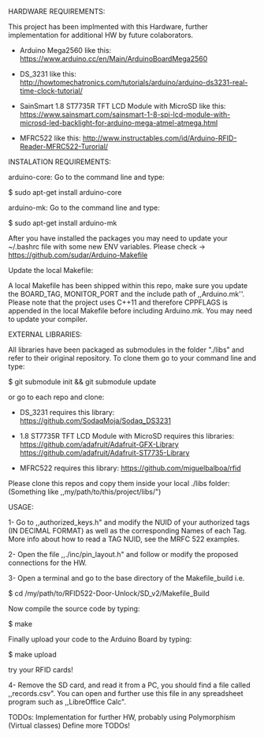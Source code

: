 HARDWARE REQUIREMENTS:

This project has been implmented with this Hardware, further implementation
for additional HW by future colaborators.

- Arduino Mega2560 like this:
          https://www.arduino.cc/en/Main/ArduinoBoardMega2560

- DS_3231 like this:
          http://howtomechatronics.com/tutorials/arduino/arduino-ds3231-real-time-clock-tutorial/

- SainSmart 1.8 ST7735R TFT LCD Module with MicroSD like this:
          https://www.sainsmart.com/sainsmart-1-8-spi-lcd-module-with-microsd-led-backlight-for-arduino-mega-atmel-atmega.html

- MFRC522 like this:
          http://www.instructables.com/id/Arduino-RFID-Reader-MFRC522-Turorial/

INSTALATION REQUIREMENTS:

arduino-core:
Go to the command line and type:

$ sudo apt-get install arduino-core

arduino-mk:
Go to the command line and type:

$ sudo apt-get install arduino-mk

After you have installed the packages you may need to update your ~/.bashrc file with some new ENV variables.
Please check -> https://github.com/sudar/Arduino-Makefile

Update the local Makefile:

A local Makefile has been shipped within this repo, make sure you update the BOARD_TAG, MONITOR_PORT and the include path of ,,Arduino.mk''.
Please note that the project uses C++11 and therefore CPPFLAGS is appended in the local Makefile before including Arduino.mk.
You may need to update your compiler.

EXTERNAL LIBRARIES:

All libraries have been packaged as submodules in the folder "./libs" and refer
to their original repository. To clone them go to your command line and type:

$ git submodule init && git submodule update

or go to each repo and clone:

- DS_3231 requires this library:
          https://github.com/SodaqMoja/Sodaq_DS3231

- 1.8 ST7735R TFT LCD Module with MicroSD requires this libraries:
          https://github.com/adafruit/Adafruit-GFX-Library
          https://github.com/adafruit/Adafruit-ST7735-Library

- MFRC522 requires this library:
          https://github.com/miguelbalboa/rfid

Please clone this repos and copy them inside your local ./libs folder:
(Something like ,,my/path/to/this/project/libs/")

USAGE:

1- Go to ,,authorized_keys.h" and modify the NUID of your authorized
tags (IN DECIMAL FORMAT) as well as the corresponding Names of each
Tag. More info about how to read a TAG NUID, see the MRFC 522 examples.

2- Open the file ,,./inc/pin_layout.h" and follow or modify the proposed
connections for the HW.

3- Open a terminal and go to the base directory of the Makefile_build i.e.

$ cd /my/path/to/RFID522-Door-Unlock/SD_v2/Makefile_Build

Now compile the source code by typing:

$ make

Finally upload your code to the Arduino Board by typing:

$ make upload

try your RFID cards!

4- Remove the SD card, and read it from a PC, you should find a file
called ,,records.csv". You can open and further use this file in any
spreadsheet program such as ,,LibreOffice Calc".

TODOs:
Implementation for further HW, probably using Polymorphism (Virtual classes)
Define more TODOs!
